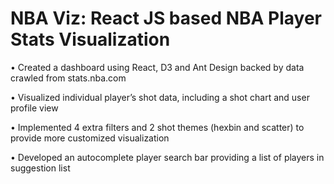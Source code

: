 # NBA Viz: React JS based NBA Player Stats Visualization	

•	Created a dashboard using React, D3 and Ant Design backed by data crawled from stats.nba.com 

•	Visualized individual player’s shot data, including a shot chart and user profile view

•	Implemented 4 extra filters and 2 shot themes (hexbin and scatter) to provide more customized visualization

•	Developed an autocomplete player search bar providing a list of players in suggestion list

